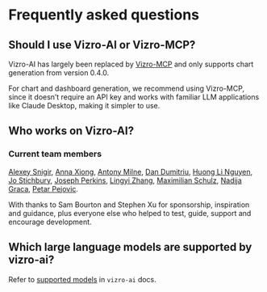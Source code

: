# Frequently asked questions

## Should I use Vizro-AI or Vizro-MCP?

Vizro-AI has largely been replaced by [Vizro-MCP](https://vizro.readthedocs.io/projects/vizro-mcp/) and only supports chart generation from version 0.4.0.

For chart and dashboard generation, we recommend using Vizro-MCP, since it doesn’t require an API key and works with familiar LLM applications like Claude Desktop, making it simpler to use.

## Who works on Vizro-AI?

### Current team members

[Alexey Snigir](https://github.com/l0uden), [Anna Xiong](https://github.com/Anna-Xiong), [Antony Milne](https://github.com/antonymilne), [Dan Dumitriu](https://github.com/dandumitriu1), [Huong Li Nguyen](https://github.com/huong-li-nguyen), [Jo Stichbury](https://github.com/stichbury), [Joseph Perkins](https://github.com/Joseph-Perkins), [Lingyi Zhang](https://github.com/lingyielia), [Maximilian Schulz](https://github.com/maxschulz-COL), [Nadija Graca](https://github.com/nadijagraca), [Petar Pejovic](https://github.com/petar-qb).

With thanks to Sam Bourton and Stephen Xu for sponsorship, inspiration and guidance, plus everyone else who helped to test, guide, support and encourage development.

## Which large language models are supported by vizro-ai?

Refer to [supported models](../user-guides/customize-vizro-ai.md#supported-models) in `vizro-ai` docs.
